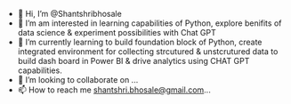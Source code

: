- 👋 Hi, I’m @Shantshribhosale
- 👀 I’m am interested in learning capabilities of Python, explore benifits of data science & experiment possibilities with Chat GPT  
- 🌱 I’m currently learning to build foundation block of Python, create integrated environment for collecting strcutured & unstcrutured data to build dash board in Power BI & drive analytics using CHAT GPT capabilities.
- 💞️ I’m looking to collaborate on ...
- 📫 How to reach me shantshri.bhosale@gmail.com...

<!---
Shantshribhosale/Shantshribhosale is a ✨ special ✨ repository because its `README.md` (this file) appears on your GitHub profile.
You can click the Preview link to take a look at your changes.
--->
